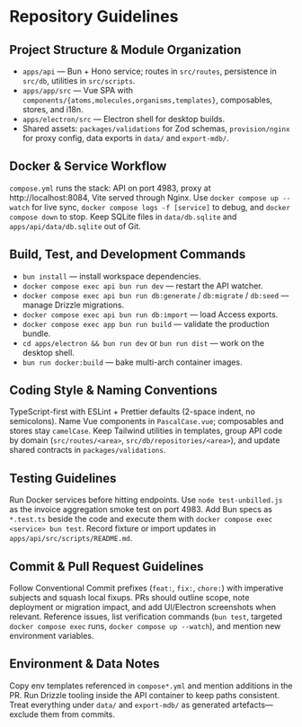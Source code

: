 # Repository Guidelines

## Project Structure & Module Organization
- `apps/api` — Bun + Hono service; routes in `src/routes`, persistence in `src/db`, utilities in `src/scripts`.
- `apps/app/src` — Vue SPA with `components/{atoms,molecules,organisms,templates}`, composables, stores, and i18n.
- `apps/electron/src` — Electron shell for desktop builds.
- Shared assets: `packages/validations` for Zod schemas, `provision/nginx` for proxy config, data exports in `data/` and `export-mdb/`.

## Docker & Service Workflow
`compose.yml` runs the stack: API on port 4983, proxy at http://localhost:8084, Vite served through Nginx. Use `docker compose up --watch` for live sync, `docker compose logs -f [service]` to debug, and `docker compose down` to stop. Keep SQLite files in `data/db.sqlite` and `apps/api/data/db.sqlite` out of Git.

## Build, Test, and Development Commands
- `bun install` — install workspace dependencies.
- `docker compose exec api bun run dev` — restart the API watcher.
- `docker compose exec api bun run db:generate` / `db:migrate` / `db:seed` — manage Drizzle migrations.
- `docker compose exec api bun run db:import` — load Access exports.
- `docker compose exec app bun run build` — validate the production bundle.
- `cd apps/electron && bun run dev` or `bun run dist` — work on the desktop shell.
- `bun run docker:build` — bake multi-arch container images.

## Coding Style & Naming Conventions
TypeScript-first with ESLint + Prettier defaults (2-space indent, no semicolons). Name Vue components in `PascalCase.vue`; composables and stores stay `camelCase`. Keep Tailwind utilities in templates, group API code by domain (`src/routes/<area>`, `src/db/repositories/<area>`), and update shared contracts in `packages/validations`.

## Testing Guidelines
Run Docker services before hitting endpoints. Use `node test-unbilled.js` as the invoice aggregation smoke test on port 4983. Add Bun specs as `*.test.ts` beside the code and execute them with `docker compose exec <service> bun test`. Record fixture or import updates in `apps/api/src/scripts/README.md`.

## Commit & Pull Request Guidelines
Follow Conventional Commit prefixes (`feat:`, `fix:`, `chore:`) with imperative subjects and squash local fixups. PRs should outline scope, note deployment or migration impact, and add UI/Electron screenshots when relevant. Reference issues, list verification commands (`bun test`, targeted `docker compose exec` runs, `docker compose up --watch`), and mention new environment variables.

## Environment & Data Notes
Copy env templates referenced in `compose*.yml` and mention additions in the PR. Run Drizzle tooling inside the API container to keep paths consistent. Treat everything under `data/` and `export-mdb/` as generated artefacts—exclude them from commits.
